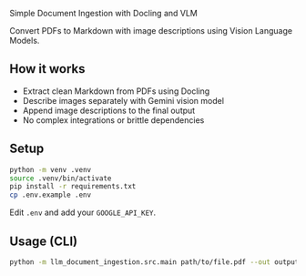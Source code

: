 Simple Document Ingestion with Docling and VLM

Convert PDFs to Markdown with image descriptions using Vision Language Models.

## How it works

- Extract clean Markdown from PDFs using Docling
- Describe images separately with Gemini vision model
- Append image descriptions to the final output
- No complex integrations or brittle dependencies

## Setup

```bash
python -m venv .venv
source .venv/bin/activate
pip install -r requirements.txt
cp .env.example .env
```

Edit `.env` and add your `GOOGLE_API_KEY`.

## Usage (CLI)

```bash
python -m llm_document_ingestion.src.main path/to/file.pdf --out output.md
```